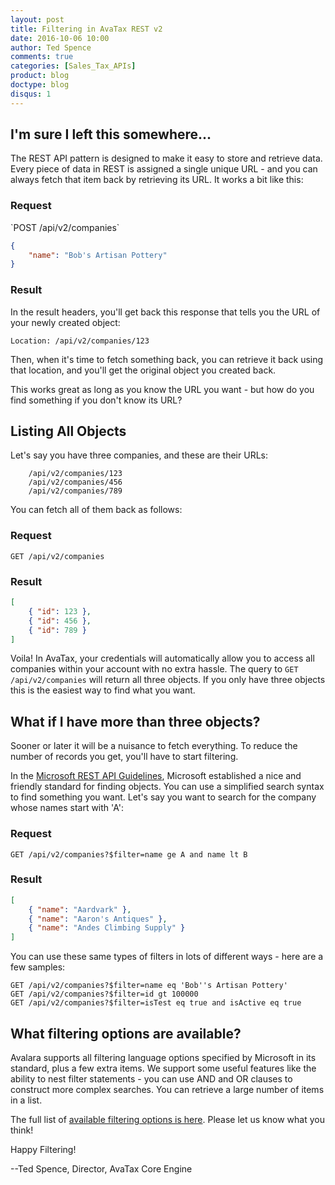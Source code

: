 ```yaml
---
layout: post
title: Filtering in AvaTax REST v2
date: 2016-10-06 10:00
author: Ted Spence
comments: true
categories: [Sales_Tax_APIs]
product: blog
doctype: blog
disqus: 1
---
```


<h2>I'm sure I left this somewhere...</h2>

The REST API pattern is designed to make it easy to store and retrieve data.  Every piece of data in REST is assigned a single unique URL - and you can always fetch that item back by retrieving its URL.  It works a bit like this:

<h3>Request</h3>
`POST /api/v2/companies`

```json
{ 
    "name": "Bob's Artisan Pottery" 
}
```
<h3>Result</h3>
In the result headers, you'll get back this response that tells you the URL of your newly created object:

`Location: /api/v2/companies/123`

Then, when it's time to fetch something back, you can retrieve it back using that location, and you'll get the original object you created back.

This works great as long as you know the URL you want - but how do you find something if you don't know its URL?

<h2>Listing All Objects</h2>

Let's say you have three companies, and these are their URLs:

```
    /api/v2/companies/123
    /api/v2/companies/456
    /api/v2/companies/789
```

You can fetch all of them back as follows:

<h3>Request</h3>

`GET /api/v2/companies`

<h3>Result</h3>

```json
[ 
    { "id": 123 }, 
    { "id": 456 }, 
    { "id": 789 }
]
```

Voila! In AvaTax, your credentials will automatically allow you to access all companies within your account with no extra hassle.  The query to `GET /api/v2/companies` will return all three objects.  If you only have three objects this is the easiest way to find what you want.

<h2>What if I have more than three objects?</h2>

Sooner or later it will be a nuisance to fetch everything.  To reduce the number of records you get, you'll have to start filtering.

In the <a href="https://github.com/Microsoft/api-guidelines/blob/master/Guidelines.md#97-filtering">Microsoft REST API Guidelines</a>, Microsoft established a nice and friendly standard for finding objects.  You can use a simplified search syntax to find something you want.  Let's say you want to search for the company whose names start with 'A':

<h3>Request</h3>

`GET /api/v2/companies?$filter=name ge A and name lt B`

<h3>Result</h3>

```json
[ 
    { "name": "Aardvark" }, 
    { "name": "Aaron's Antiques" }, 
    { "name": "Andes Climbing Supply" }
]
```

You can use these same types of filters in lots of different ways - here are a few samples:

```
GET /api/v2/companies?$filter=name eq 'Bob''s Artisan Pottery'
GET /api/v2/companies?$filter=id gt 100000
GET /api/v2/companies?$filter=isTest eq true and isActive eq true
```

<h2>What filtering options are available?</h2>

Avalara supports all filtering language options specified by Microsoft in its standard, plus a few extra items.  We support some useful features like the ability to nest filter statements - you can use AND and OR clauses to construct more complex searches.  You can retrieve a large number of items in a list.

The full list of <a href="/avatax/filtering-in-rest">available filtering options is here</a>.  Please let us know what you think!

Happy Filtering!

--Ted Spence, Director, AvaTax Core Engine
